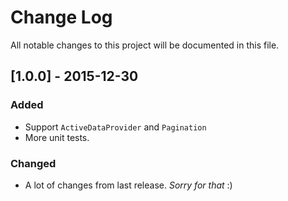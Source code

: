 # Change Log
All notable changes to this project will be documented in this file.

## [1.0.0] - 2015-12-30
### Added
- Support `ActiveDataProvider` and `Pagination`
- More unit tests.
### Changed
- A lot of changes from last release. _Sorry for that_ :)